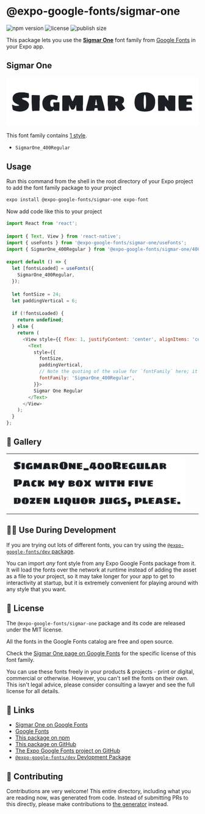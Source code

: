 # @expo-google-fonts/sigmar-one

![npm version](https://flat.badgen.net/npm/v/@expo-google-fonts/sigmar-one)
![license](https://flat.badgen.net/github/license/expo/google-fonts)
![publish size](https://flat.badgen.net/packagephobia/install/@expo-google-fonts/sigmar-one)

This package lets you use the [**Sigmar One**](https://fonts.google.com/specimen/Sigmar+One) font family from [Google Fonts](https://fonts.google.com/) in your Expo app.

## Sigmar One

![Sigmar One](./font-family.png)

This font family contains [1 style](#-gallery).

- `SigmarOne_400Regular`

## Usage

Run this command from the shell in the root directory of your Expo project to add the font family package to your project
```sh
expo install @expo-google-fonts/sigmar-one expo-font
```

Now add code like this to your project
```js
import React from 'react';

import { Text, View } from 'react-native';
import { useFonts } from '@expo-google-fonts/sigmar-one/useFonts';
import { SigmarOne_400Regular } from '@expo-google-fonts/sigmar-one/400Regular';

export default () => {
  let [fontsLoaded] = useFonts({
    SigmarOne_400Regular,
  });

  let fontSize = 24;
  let paddingVertical = 6;

  if (!fontsLoaded) {
    return undefined;
  } else {
    return (
      <View style={{ flex: 1, justifyContent: 'center', alignItems: 'center' }}>
        <Text
          style={{
            fontSize,
            paddingVertical,
            // Note the quoting of the value for `fontFamily` here; it expects a string!
            fontFamily: 'SigmarOne_400Regular',
          }}>
          Sigmar One Regular
        </Text>
      </View>
    );
  }
};

```

## 🔡 Gallery


||||
|-|-|-|
|![SigmarOne_400Regular](.//400Regular/SigmarOne_400Regular.ttf.png)||||


## 👩‍💻 Use During Development

If you are trying out lots of different fonts, you can try using the [`@expo-google-fonts/dev` package](https://github.com/freeboub/google-fonts/tree/master/font-packages/dev#readme).

You can import *any* font style from any Expo Google Fonts package from it. It will load the fonts
over the network at runtime instead of adding the asset as a file to your project, so it may take longer
for your app to get to interactivity at startup, but it is extremely convenient
for playing around with any style that you want.

## 📖 License

The `@expo-google-fonts/sigmar-one` package and its code are released under the MIT license.

All the fonts in the Google Fonts catalog are free and open source.

Check the [Sigmar One page on Google Fonts](https://fonts.google.com/specimen/Sigmar+One) for the specific license of this font family.

You can use these fonts freely in your products & projects - print or digital, commercial or otherwise. However, you can't sell the fonts on their own. This isn't legal advice, please consider consulting a lawyer and see the full license for all details.

## 🔗 Links

- [Sigmar One on Google Fonts](https://fonts.google.com/specimen/Sigmar+One)
- [Google Fonts](https://fonts.google.com/)
- [This package on npm](https://www.npmjs.com/package/@expo-google-fonts/sigmar-one)
- [This package on GitHub](https://github.com/freeboub/google-fonts/tree/master/font-packages/sigmar-one)
- [The Expo Google Fonts project on GitHub](https://github.com/freeboub/google-fonts)
- [`@expo-google-fonts/dev` Devlopment Package](https://github.com/freeboub/google-fonts/tree/master/font-packages/dev)

## 🤝 Contributing

Contributions are very welcome! This entire directory, including what you are reading now, was generated from code. Instead of submitting PRs to this directly, please make contributions to [the generator](https://github.com/freeboub/google-fonts/tree/master/packages/generator) instead.
